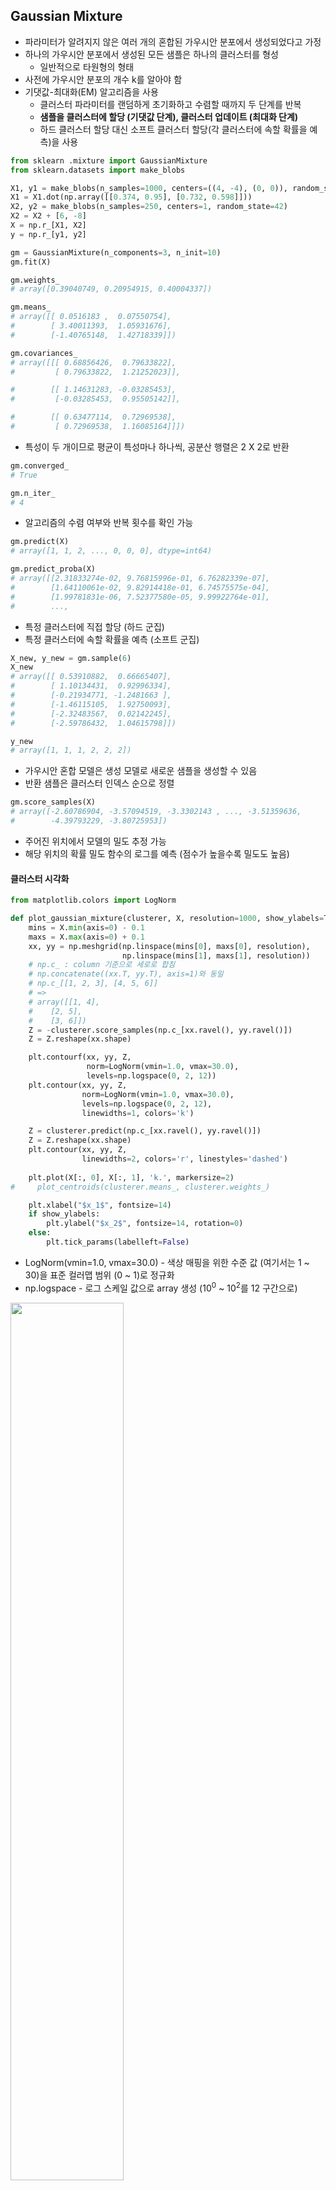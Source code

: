 ## Gaussian Mixture

- 파라미터가 알려지지 않은 여러 개의 혼합된 가우시안 분포에서 생성되었다고 가정
- 하나의 가우시안 분포에서 생성된 모든 샘플은 하나의 클러스터를 형성
  - 일반적으로 타원형의 형태
- 사전에 가우시안 분포의 개수 k를 알아야 함
- 기댓값-최대화(EM) 알고리즘을 사용
  - 클러스터 파라미터를 랜덤하게 초기화하고 수렴할 때까지 두 단계를 반복
  - **샘플을 클러스터에 할당 (기댓값 단계), 클러스터 업데이트 (최대화 단계)**
  - 하드 클러스터 할당 대신 소프트 클러스터 할당(각 클러스터에 속할 확률을 예측)을 사용

```python
from sklearn .mixture import GaussianMixture
from sklearn.datasets import make_blobs

X1, y1 = make_blobs(n_samples=1000, centers=((4, -4), (0, 0)), random_state=42)
X1 = X1.dot(np.array([[0.374, 0.95], [0.732, 0.598]]))
X2, y2 = make_blobs(n_samples=250, centers=1, random_state=42)
X2 = X2 + [6, -8]
X = np.r_[X1, X2]
y = np.r_[y1, y2]

gm = GaussianMixture(n_components=3, n_init=10)
gm.fit(X)

gm.weights_
# array([0.39040749, 0.20954915, 0.40004337])

gm.means_
# array([[ 0.0516183 ,  0.07550754],
#        [ 3.40011393,  1.05931676],
#        [-1.40765148,  1.42718339]])

gm.covariances_
# array([[[ 0.68856426,  0.79633822],
#         [ 0.79633822,  1.21252023]],

#        [[ 1.14631283, -0.03285453],
#         [-0.03285453,  0.95505142]],

#        [[ 0.63477114,  0.72969538],
#         [ 0.72969538,  1.16085164]]])
```

- 특성이 두 개이므로 평균이 특성마나 하나씩, 공분산 행렬은 2 X 2로 반환

```python
gm.converged_
# True

gm.n_iter_
# 4
```

- 알고리즘의 수렴 여부와 반복 횟수를 확인 가능

```python
gm.predict(X)
# array([1, 1, 2, ..., 0, 0, 0], dtype=int64)

gm.predict_proba(X)
# array([[2.31833274e-02, 9.76815996e-01, 6.76282339e-07],
#        [1.64110061e-02, 9.82914418e-01, 6.74575575e-04],
#        [1.99781831e-06, 7.52377580e-05, 9.99922764e-01],
#        ...,
```

- 특정 클러스터에 직접 할당 (하드 군집)
- 특정 클러스터에 속할 확률을 예측 (소프트 군집)

```python
X_new, y_new = gm.sample(6)
X_new
# array([[ 0.53910882,  0.66665407],
#        [ 1.10134431,  0.92996334],
#        [-0.21934771, -1.2481663 ],
#        [-1.46115105,  1.92750093],
#        [-2.32483567,  0.02142245],
#        [-2.59786432,  1.04615798]])

y_new
# array([1, 1, 1, 2, 2, 2])
```

- 가우시안 혼합 모델은 생성 모델로 새로운 샘플을 생성할 수 있음
- 반환 샘플은 클러스터 인덱스 순으로 정렬

```python
gm.score_samples(X)
# array([-2.60786904, -3.57094519, -3.3302143 , ..., -3.51359636,
#        -4.39793229, -3.80725953])
```

- 주어진 위치에서 모델의 밀도 추정 가능
- 해당 위치의 확률 밀도 함수의 로그를 예측 (점수가 높을수록 밀도도 높음)

#### 클러스터 시각화

```python
from matplotlib.colors import LogNorm

def plot_gaussian_mixture(clusterer, X, resolution=1000, show_ylabels=True):
    mins = X.min(axis=0) - 0.1
    maxs = X.max(axis=0) + 0.1
    xx, yy = np.meshgrid(np.linspace(mins[0], maxs[0], resolution),
                         np.linspace(mins[1], maxs[1], resolution))
    # np.c_ : column 기준으로 세로로 합침
    # np.concatenate((xx.T, yy.T), axis=1)와 동일
    # np.c_[[1, 2, 3], [4, 5, 6]] 
    # =>
    # array([[1, 4],
    #    [2, 5],
    #    [3, 6]])
    Z = -clusterer.score_samples(np.c_[xx.ravel(), yy.ravel()])
    Z = Z.reshape(xx.shape)

    plt.contourf(xx, yy, Z,
                 norm=LogNorm(vmin=1.0, vmax=30.0),
                 levels=np.logspace(0, 2, 12))
    plt.contour(xx, yy, Z,
                norm=LogNorm(vmin=1.0, vmax=30.0),
                levels=np.logspace(0, 2, 12),
                linewidths=1, colors='k')

    Z = clusterer.predict(np.c_[xx.ravel(), yy.ravel()])
    Z = Z.reshape(xx.shape)
    plt.contour(xx, yy, Z,
                linewidths=2, colors='r', linestyles='dashed')
    
    plt.plot(X[:, 0], X[:, 1], 'k.', markersize=2)
#     plot_centroids(clusterer.means_, clusterer.weights_)

    plt.xlabel("$x_1$", fontsize=14)
    if show_ylabels:
        plt.ylabel("$x_2$", fontsize=14, rotation=0)
    else:
        plt.tick_params(labelleft=False)
```

- LogNorm(vmin=1.0, vmax=30.0) - 색상 매핑을 위한 수준 값 (여기서는 1 ~ 30)을 표준 컬러맵 범위 (0 ~ 1)로 정규화
- np.logspace - 로그 스케일 값으로 array 생성 (10<sup>0</sup> ~ 10<sup>2</sup>를 12 구간으로)

<img src="https://user-images.githubusercontent.com/58063806/130249854-c66f9ed7-8236-42eb-b0a2-343a6e448dfd.png" width=60% />

```python
gm_tied = GaussianMixture(n_components=3, n_init=10, covariance_type="tied", random_state=42)

gm_spherical = GaussianMixture(n_components=3, n_init=10, covariance_type="spherical", random_state=42)

gm_diag = GaussianMixture(n_components=3, n_init=10, covariance_type="diag", random_state=42)

gm_tied.fit(X)
gm_spherical.fit(X)
gm_diag.fit(X)

def compare_gaussian_mixtures(gm1, gm2, gm3, X):
    plt.figure(figsize=(10, 4))

    plt.subplot(131)
    plot_gaussian_mixture(gm1, X)
    plt.title('covariance_type="{}"'.format(gm1.covariance_type), fontsize=14)

    plt.subplot(132)
    plot_gaussian_mixture(gm2, X, show_ylabels=False)
    plt.title('covariance_type="{}"'.format(gm2.covariance_type), fontsize=14)
    
    plt.subplot(133)
    plot_gaussian_mixture(gm3, X, show_ylabels=False)
    plt.title('covariance_type="{}"'.format(gm3.covariance_type), fontsize=14)
    
    
compare_gaussian_mixtures(gm_tied, gm_spherical, gm_diag, X)
plt.tight_layout()
plt.show()
```

- 특성이나 클러스터가 많거나 샘플이 적은 경우에는 EM이 최적의 솔루션으로 수렴하기 어려움
- 이를 줄이기 위해 알고리즘이 학습할 파라미터의 개수를 제한해야 함
  - 클러스터의 모양과 방향의 범위를 제한 (covariance_type 매개변수)
  - spherical - 모든 클러스터가 원형 (분산은 다를 수 있음)
  - diag - 클러스터는 크기에 상관없이 어떤 타원형도 가능 (타원의 축은 좌표 축과 나란해야 함)
  - tied - 모든 클러스터가 동일한 타원 모양, 크기, 방향을 가짐 (모든 클러스터는 동일한 공분산 행렬을 공유)
  - full (default) - 각 클러스터는 모양, 크기, 방향에 제약이 없음 (각자 제약 없는 공분산 행렬을 가짐)

<img src="https://user-images.githubusercontent.com/58063806/130251173-1671eec1-7538-41a4-8e33-1726255142da.png" width=90% />



### 이상치 탐지

- 보통과 많이 다른 샘플을 감지
  - EX) 부정 거래 감지, 제조 결함이 있는 제품 감지, 모델 훈련전에 데이터 전처리
- **밀도가 낮은 지역에 있는 모든 샘플을 이상치**로 판단 (밀도 임계값에 따라 달라짐)
  - EX) 결함 제품 감지
  - TN(거짓 양성, 완벽하게 정상인 제품이 결함으로 판단)이 너무 많으면 임계값을 낮춤
  - FN(거짓 음성, 결함 제품이 정상으로 판단)이 너무 많으면 임계값을 높임
- 유사한 작업으로 **특이치 탐지**가 있음
  - 이상치로 오염되지 않은 "깨끗한" 데이터셋에서 훈련한다는 점이 차이점

```python
densities = gm.score_samples(X)
density_threshold = np.percentile(densities, 4)
anomalies = X[densities < density_threshold]

plt.figure(figsize=(10, 6))

plot_gaussian_mixture(gm, X)
plt.scatter(anomalies[:, 0], anomalies[:, 1], color='r', marker='*')
plt.ylim(top=5.1)

plt.show()
```

- 4%를 밀도 임계값으로 사용하여 이상치를 판별

<img src="https://user-images.githubusercontent.com/58063806/131507655-558ccf0a-c478-47cb-b29f-da52b9c725e7.png" width=60% />

### 클러스터 개수 선택

- k-means와 달리 가우시안 혼합 모델에서는 이너셔나 실루엣 스코어를 이용해 적절한 클러스터 개수를 선택하는 것이 불가

  - 클러스터가 타원형이거나 크기가 다를 때 안정적이지 않기 때문

- BIC (Bayesian information criterion)나 AIC (Akaike information criterion)와 같은 이론적 정보 기준을 최소화하는 클러스터 개수를 선정

  > - m : 샘플의 개수
  > - p : 모델이 학습할 파라미터 개수
  > - L-hat : 모델의 가능도 함수의 최댓값
  >
  > BIC = log (m) p - 2log(L-hat)
  >
  > AIC = 2p - 2log(L-hat)

- BIC와 AIC 모두 학습할 파라미터가 많은 (즉 클러스터가 많은) 모델에게 벌칙을 가하고 데이터에 잘 학습하는 모델에 보상을 더함

- BIC와 AIC의 선택이 다를 경우 BIC가 선택한 모델이 AIC가 선택한 모델보다 간단한(파라미터가 적은) 경향이 있음

  - 데이터에 아주 잘 맞지 않을 수 있음 (특히 대규모 데이터셋)

```python
BIC = []
AIC = []

for k in range(1, 10):
    gm = GaussianMixture(n_components=k, n_init=10, random_state=42)
    gm.fit(X)
    
    BIC.append(gm.bic(X))
    AIC.append(gm.aic(X))
    

plt.rc("font", family="Malgun Gothic")
plt.figure(figsize=(12, 6))

plt.plot(range(1, 10), BIC, "bo-", label="BIC")
plt.plot(range(1, 10), AIC, "go--", label="AIC")
plt.xticks(fontsize=13)
plt.yticks(fontsize=13)
plt.xlabel("K", fontsize=15)
plt.ylabel("정보 조건", fontsize=15)
plt.legend(fontsize=15)

plt.annotate("Minimum", xy=(3, BIC[2]), xytext=(3.5, 8600),
             fontsize=20,
             arrowprops=dict(facecolor='black', shrink=0.1, width=3))

plt.show()
```

- k=3에서 BIC와 AIC가 모두 가장 작은 값을 나타내는 최선의 선택으로 나타남

<img src="https://user-images.githubusercontent.com/58063806/131511547-161e19da-d337-48ee-a27d-95783db8faad.png" width=80% />



#### 베이즈 가우시안 혼합 모델

- 최적의 클러스터 개수를 수동으로 찾지 않고 불필요한 클러스터의 가중치를 0으로 (또는 0에 가깝게) 만듬
- n_components를 최적의 클러스터 개수보다 크다고 믿을 만한 값으로 지정
- 자동으로 불필요한 클러스터를 제거

```python
from sklearn.mixture import BayesianGaussianMixture

bgm = BayesianGaussianMixture(n_components=10, n_init=10, random_state=42)
bgm.fit(X)
np.round(bgm.weights_, 3)
# array([0.395, 0.205, 0.4  , 0.   , 0.   , 0.   , 0.   , 0.   , 0.   , 0.   ])
```

- 자동으로 3개의 클러스터가 필요하다는 것을 감지
- 클러스터 파라미터(가중치, 평균, 공분산 행렬 등)는 고정된 모델 파라미터가 아닌 클러스터 할당과 같이 잠재 확률 변수로 취급